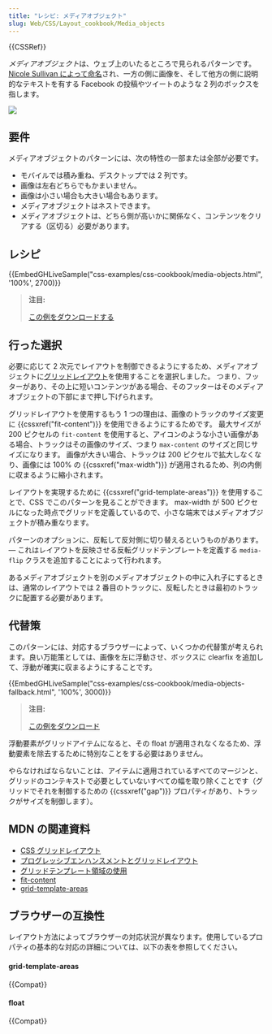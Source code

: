 ```yaml
---
title: "レシピ: メディアオブジェクト"
slug: Web/CSS/Layout_cookbook/Media_objects
---
```


{{CSSRef}}

*メディアオブジェクト*は、ウェブ上のいたるところで見られるパターンです。 [Nicole Sullivan によって命名](http://www.stubbornella.org/content/2010/06/25/the-media-object-saves-hundreds-of-lines-of-code/)され、一方の側に画像を、そして他方の側に説明的なテキストを有する Facebook の投稿やツイートのような 2 列のボックスを指します。

![](media-object.png)

## 要件

メディアオブジェクトのパターンには、次の特性の一部または全部が必要です。

- モバイルでは積み重ね、デスクトップでは 2 列です。
- 画像は左右どちらでもかまいません。
- 画像は小さい場合も大きい場合もあります。
- メディアオブジェクトはネストできます。
- メディアオブジェクトは、どちら側が高いかに関係なく、コンテンツをクリアする（区切る）必要があります。

## レシピ

{{EmbedGHLiveSample("css-examples/css-cookbook/media-objects.html", '100%', 2700)}}

> **注目:**
>
> [この例をダウンロードする](https://github.com/mdn/css-examples/blob/master/css-cookbook/media-objects--download.html)

## 行った選択

必要に応じて 2 次元でレイアウトを制御できるようにするため、メディアオブジェクトに[グリッドレイアウト](/ja/docs/Web/CSS/CSS_Grid_Layout)を使用することを選択しました。 つまり、フッターがあり、その上に短いコンテンツがある場合、そのフッターはそのメディアオブジェクトの下部にまで押し下げられます。

グリッドレイアウトを使用するもう 1 つの理由は、画像のトラックのサイズ変更に {{cssxref("fit-content")}} を使用できるようにするためです。 最大サイズが 200 ピクセルの `fit-content` を使用すると、アイコンのような小さい画像がある場合、トラックはその画像のサイズ、つまり `max-content` のサイズと同じサイズになります。 画像が大きい場合、トラックは 200 ピクセルで拡大しなくなり、画像には 100% の {{cssxref("max-width")}} が適用されるため、列の内側に収まるように縮小されます。

レイアウトを実現するために {{cssxref("grid-template-areas")}} を使用することで、CSS でこのパターンを見ることができます。 max-width が 500 ピクセルになった時点でグリッドを定義しているので、小さな端末ではメディアオブジェクトが積み重なります。

パターンのオプションに、反転して反対側に切り替えるというものがあります。 — これはレイアウトを反映させる反転グリッドテンプレートを定義する `media-flip` クラスを追加することによって行われます。

あるメディアオブジェクトを別のメディアオブジェクトの中に入れ子にするときは、通常のレイアウトでは 2 番目のトラックに、反転したときは最初のトラックに配置する必要があります。

## 代替策

このパターンには、対応するブラウザーによって、いくつかの代替策が考えられます。良い万能策としては、画像を左に浮動させ、ボックスに clearfix を追加して、浮動が確実に収まるようにすることです。

{{EmbedGHLiveSample("css-examples/css-cookbook/media-objects-fallback.html", '100%', 3000)}}

> **注目:**
>
> [この例をダウンロード](https://github.com/mdn/css-examples/blob/master/css-cookbook/media-objects-fallback--download.html)

浮動要素がグリッドアイテムになると、その float が適用されなくなるため、浮動要素を除去するために特別なことをする必要はありません。

やらなければならないことは、アイテムに適用されているすべてのマージンと、グリッドのコンテキストで必要としていないすべての幅を取り除くことです（グリッドでそれを制御するための {{cssxref("gap")}} プロパティがあり、トラックがサイズを制御します）。

## MDN の関連資料

- [CSS グリッドレイアウト](/ja/docs/Web/CSS/CSS_Grid_Layout)
- [プログレッシブエンハンスメントとグリッドレイアウト](/ja/docs/Web/CSS/CSS_Grid_Layout/CSS_Grid_and_Progressive_Enhancement)
- [グリッドテンプレート領域の使用](/ja/docs/Web/CSS/CSS_Grid_Layout/Grid_Template_Areas)
- [fit-content](/ja/docs/Web/CSS/fit-content)
- [grid-template-areas](/ja/docs/Web/CSS/CSS_Grid_Layout/Grid_Template_Areas)

## ブラウザーの互換性

レイアウト方法によってブラウザーの対応状況が異なります。使用しているプロパティの基本的な対応の詳細については、以下の表を参照してください。

#### grid-template-areas

{{Compat}}

#### float

{{Compat}}
